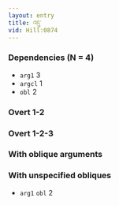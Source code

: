 ```yaml
---
layout: entry
title: འདུ་
vid: Hill:0874
---
```

### Dependencies (N = 4)
* `arg1` 3
* `argcl` 1
* `obl` 2


### Overt 1-2


### Overt 1-2-3


### With oblique arguments


### With unspecified obliques
* `arg1` `obl` 2
